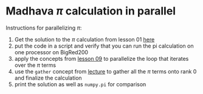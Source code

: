 # Madhava $\pi$ calculation in parallel
Instructions for parallelizing $\pi$:

1. Get the solution to the $\pi$ calculation from lesson 01 [here](https://github.com/taobrienlbl/advanced_earth_science_data_analysis/blob/4244ad691497d1043f5d82e1b883054da5c582a3/lessons/01_fundamentals/01b_madhava_pi_calculation_SOLUTION.ipynb)
1. put the code in a script and verify that you can run the pi calculation on one processor on BigRed200
1. apply the concepts from [lesson 09](https://github.com/taobrienlbl/advanced_earth_science_data_analysis/blob/81cca3a98cfa2d0b777d7ccc56716c26877e8de4/lessons/09_parallelization_intro/in_class_solutions/parallel_generate_frames.py) to parallelize the loop that iterates over the $\pi$ terms
1. use the `gather` concept from [lecture](https://github.com/taobrienlbl/advanced_earth_science_data_analysis/blob/spring_2023_iub/lessons/10_paralellelization_continued/gather_example.py) to gather all the $\pi$ terms onto rank 0 and finalize the calculation
1. print the solution as well as `numpy.pi` for comparison
